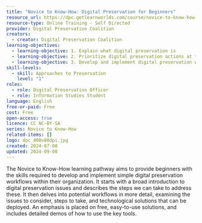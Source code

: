 ```yaml
---
title: "Novice to Know-How: Digital Preservation for Beginners"
resource_url: https://dpc.getlearnworlds.com/course/novice-to-know-how-beginners
resource-type: Online Training - Self Directed
provider: Digital Preservation Coalition
creators:
  - creator: Digital Preservation Coalition
learning-objectives:
  - learning-objective: 1. Explain what digital preservation is
  - learning-objective: 2. Prioritize digital preservation actions at their organization
  - learning-objective: 3. Develop and implement digital preservation workflows
skill-levels:
  - skill: Approaches to Preservation
    level: "1"
roles:
  - role: Digital Preservation Officer
  - role: Information Studies Student
language: English
free-or-paid: Free
cost: Free
open-access: true
licence: CC NC-BY-SA
series: Novice to Know-How
related-items: []
logo: dpc_400x88dpi.jpg
created: 2024-07-08
updated: 2024-09-08
---
```

The Novice to Know-How learning pathway aims to provide beginners with the skills required to develop and implement simple digital preservation workflows within their organization. It starts with a broad introduction to digital preservation issues and describes the steps we can take to address these. It then delves into potential workflows in more detail, examining the issues to consider, steps to take, and technological solutions that can be deployed. An emphasis is placed on free, easy-to-use solutions, and includes detailed demos of how to use the key tools.
